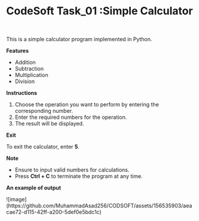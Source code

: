 <h1>CodeSoft Task_01 :Simple Calculator</h1>
<p>&nbsp;</p>
<p>This is a simple calculator program implemented in Python.</p>
<p><strong>Features</strong></p>
<ul>
<li>Addition</li>
<li>Subtraction</li>
<li>Multiplication</li>
<li>Division</li>
</ul>
<p><strong>Instructions</strong></p>
<ol>
<li>Choose the operation you want to perform by entering the corresponding number.</li>
<li>Enter the required numbers for the operation.</li>
<li>The result will be displayed.</li>
</ol>
<p><strong>Exit</strong></p>
<p>To exit the calculator, enter <strong>5</strong>.</p>
<p><strong>Note</strong></p>
<ul>
<li>Ensure to input valid numbers for calculations.</li>
<li>Press <strong>Ctrl + C</strong> to terminate the program at any time.</li>
</ul>
<p><strong>An example of output</strong></p>
![image](https://github.com/MuhammadAsad256/CODSOFT/assets/156535903/aeacae72-d115-42ff-a200-5def0e5bdc1c)

